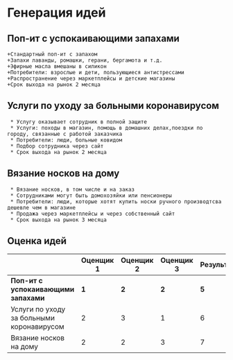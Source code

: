 # Генерация идей
## Поп-ит с успокаивающими запахами
    +Стандартный поп-ит с запахом
    +Запахи лаванды, ромашки, герани, бергамота и т.д.
    +Эфирные масла вмешаны в силикон
    +Потребители: взрослые и дети, пользующиеся антистрессами
    +Распространение через маркетплейсы и детские магазины
    +Срок выхода на рынок 2 месяца
## Услуги по уходу за больными коронавирусом 
 
     * Услугу оказывает сотрудник в полной защите
     * Услуги: походы в магазин, помощь в домашних делах,поездки по городу, связанные с работой заказчика
     * Потребители: люди, больные ковидом
     * Подбор сотрудника через сайт
     * Срок выхода на рынок 2 месяца
 
## Вязание носков на дому 
 
     * Вязание носков, в том числе и на заказ
     * Сотрудниками могут быть домохозяйки или пенсионеры
     * Потребители: люди, которые хотят купить носки ручного производтсва дешевле чем в магазине
     * Продажа через маркетплейсы и через собственный сайт
     * Срок выхода на рынок 3 месяца
 
## Оценка идей 
| | Оценщик 1 | Оценщик 2 | Оценщик 3 | Результат |
--- | --- | --- | --- | --- 
**Поп-ит с успокаивающими запахами** | **1** | **2** | **2** | **5**
Услуги по уходу за больными коронавирусом | 2 | 3 | 1 | 6
Вязание носков на дому | 2 | 2 | 3 | 7

